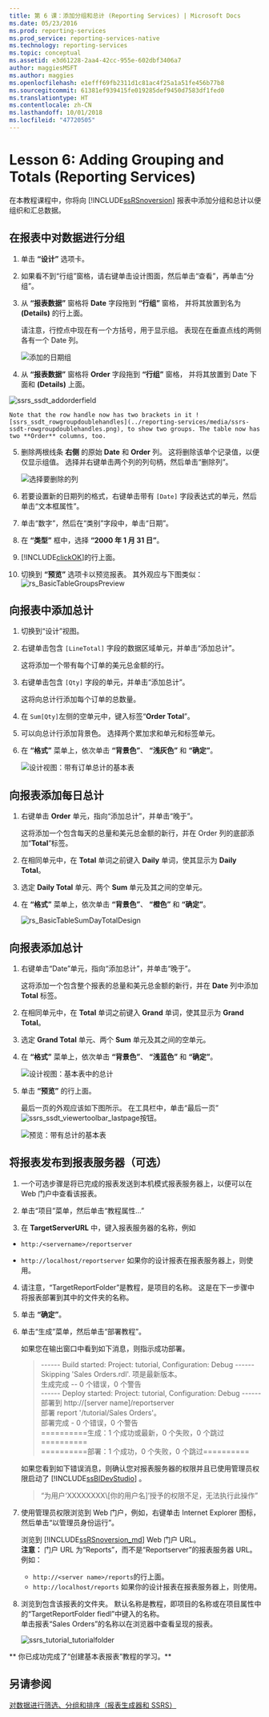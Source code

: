 ```yaml
---
title: 第 6 课：添加分组和总计 (Reporting Services) | Microsoft Docs
ms.date: 05/23/2016
ms.prod: reporting-services
ms.prod_service: reporting-services-native
ms.technology: reporting-services
ms.topic: conceptual
ms.assetid: e3d61228-2aa4-42cc-955e-602dbf3406a7
author: maggiesMSFT
ms.author: maggies
ms.openlocfilehash: e1efff69fb2311d1c81ac4f25a1a51fe456b77b8
ms.sourcegitcommit: 61381ef939415fe019285def9450d7583df1fed0
ms.translationtype: HT
ms.contentlocale: zh-CN
ms.lasthandoff: 10/01/2018
ms.locfileid: "47720505"
---
```

# <a name="lesson-6-adding-grouping-and-totals-reporting-services"></a>Lesson 6: Adding Grouping and Totals (Reporting Services)
在本教程课程中，你将向 [!INCLUDE[ssRSnoversion](../includes/ssrsnoversion-md.md)] 报表中添加分组和总计以便组织和汇总数据。  
  
  
## <a name="bkmk_groupdata"></a>在报表中对数据进行分组  
  
1.  单击 **“设计”** 选项卡。  
  
2.  如果看不到“行组”窗格，请右键单击设计图面，然后单击“查看”，再单击“分组”。  
  
3.  从 **“报表数据”** 窗格将 **Date** 字段拖到 **“行组”** 窗格， 并将其放置到名为 **(Details)** 的行上面。
  
    请注意，行控点中现在有一个方括号，用于显示组。 表现在在垂直点线的两侧各有一个 Date 列。  
  
    ![添加的日期组](../reporting-services/media/rs-basictablegroups1design.png "添加的日期组")  
  
4.  从 **“报表数据”** 窗格将 **Order** 字段拖到 **“行组”** 窗格， 并将其放置到 Date 下面和 **(Details)** 上面。

![ssrs_ssdt_addorderfield](../reporting-services/media/ssrs-ssdt-addorderfield.png)   
  
    Note that the row handle now has two brackets in it ![ssrs_ssdt_rowgroupdoublehandles](../reporting-services/media/ssrs-ssdt-rowgroupdoublehandles.png), to show two groups. The table now has two **Order** columns, too.  
  
5.  删除两根线条 **右侧** 的原始 **Date** 和 **Order** 列。 这将删除该单个记录值，以便仅显示组值。 选择并右键单击两个列的列句柄，然后单击“删除列”。  
  
    ![选择要删除的列](../reporting-services/media/rs-basictablegroupsdeletecols.gif "选择要删除的列")  
  
6.  若要设置新的日期列的格式，右键单击带有 `[Date]` 字段表达式的单元，然后单击“文本框属性”。  
  
7.  单击“数字”，然后在“类别”字段中，单击“日期”。  
  
8.  在 **“类型”** 框中，选择 **“2000 年 1 月 31 日”**。  
  
9.  [!INCLUDE[clickOK](../includes/clickok-md.md)]的行上面。  
  
10.  切换到 **“预览”** 选项卡以预览报表。 其外观应与下图类似：  
    ![rs_BasicTableGroupsPreview](../reporting-services/media/rs-basictablegroupspreview.png) 
  
## <a name="bkmk_addtotals"></a>向报表中添加总计  
  
1.  切换到“设计”视图。  
  
2.  右键单击包含 `[LineTotal]` 字段的数据区域单元，并单击“添加总计”。  
  
    这将添加一个带有每个订单的美元总金额的行。  
  
3.  右键单击包含 `[Qty]` 字段的单元，并单击“添加总计”。  
  
    这将向总计行添加每个订单的总数量。  
  
4.  在 `Sum[Qty]`左侧的空单元中，键入标签“**Order Total**”。  
  
5.  可以向总计行添加背景色。 选择两个累加求和单元和标签单元。  
  
6.  在 **“格式”** 菜单上，依次单击 **“背景色”**、 **“浅灰色”** 和 **“确定”**。  
  
    ![设计视图：带有订单总计的基本表](../reporting-services/media/rs-basictablesumlinetotaldesign.gif "Design view: Basic table with order total")  
  
## <a name="bkmk_adddailytotal"></a>向报表添加每日总计  
  
1.  右键单击 **Order** 单元，指向“添加总计”，并单击“晚于”。  
  
    这将添加一个包含每天的总量和美元总金额的新行，并在 Order 列的底部添加“**Total**”标签。  
  
2.  在相同单元中，在 **Total** 单词之前键入 **Daily** 单词，使其显示为 **Daily Total**。  
  
3.  选定 **Daily Total** 单元、两个 **Sum** 单元及其之间的空单元。  
  
4.  在 **“格式”** 菜单上，依次单击 **“背景色”**、 **“橙色”** 和 **“确定”**。  
  
    ![](../reporting-services/media/rs-basictablesumdaytotaldesign.gif "rs_BasicTableSumDayTotalDesign")  
  
## <a name="bkmk_addgrandtotal"></a>向报表添加总计  
  
1.  右键单击“Date”单元，指向“添加总计”，并单击“晚于”。  
  
    这将添加一个包含整个报表的总量和美元总金额的新行，并在 **Date** 列中添加 **Total** 标签。  
  
2.  在相同单元中，在 **Total** 单词之前键入 **Grand** 单词，使其显示为 **Grand Total**。  
  
3.  选定 **Grand Total** 单元、两个 **Sum** 单元及其之间的空单元。  
  
4.  在 **“格式”** 菜单上，依次单击 **“背景色”**、 **“浅蓝色”** 和 **“确定”**。  
  
    ![设计视图：基本表中的总计](../reporting-services/media/rs-basictablesumgrandtotaldesign.gif "Design view: Grand total in basic table")  
  
5.  单击 **“预览”** 的行上面。  
  
    最后一页的外观应该如下图所示。 在工具栏中，单击“最后一页” ![ssrs_ssdt_viewertoolbar_lastpage](../reporting-services/media/ssrs-ssdt-viewertoolbar-lastpage.png)按钮。   
  
    ![预览：带有总计的基本表](../reporting-services/media/rs-basictablesumgrandtotalpreview.gif "Preview: Basic table with grand total")  
  
## <a name="bkmk_publishreport"></a>将报表发布到报表服务器（可选）  
  
1.  一个可选步骤是将已完成的报表发送到本机模式报表服务器上，以便可以在 Web 门户中查看该报表。  
  
2.  单击“项目”菜单，然后单击“教程属性...”  
  
3.  在 **TargetServerURL** 中，键入报表服务器的名称，例如   
- `http:/<servername>/reportserver`  
   
- `http://localhost/reportserver` 如果你的设计报表在报表服务器上，则使用。  
  
  
4. 请注意，“TargetReportFolder”是教程，是项目的名称。  这是在下一步骤中将报表部署到其中的文件夹的名称。  
5. 单击 **“确定”**。  
  
6.  单击“生成”菜单，然后单击“部署教程”。  
  
    如果您在输出窗口中看到如下消息，则指示成功部署。  
  
    > ------ Build started: Project: tutorial, Configuration: Debug ------  
    > Skipping 'Sales Orders.rdl'. 项是最新版本。  
    > 生成完成 -- 0 个错误，0 个警告  
    > ------ Deploy started: Project: tutorial, Configuration: Debug ------  
    > 部署到 http://[server name]/reportserver  
    > 部署 report '/tutorial/Sales Orders'。  
    > 部署完成 - 0 个错误，0 个警告  
    > ==========生成：1 个成功或最新，0 个失败，0 个跳过==========  
    > ==========部署：1 个成功，0 个失败，0 个跳过==========  
  
    如果您看到如下错误消息，则确认您对报表服务器的权限并且已使用管理员权限启动了 [!INCLUDE[ssBIDevStudio](../includes/ssbidevstudio-md.md)] 。  
  
    > “为用户‘XXXXXXXX\\[你的用户名]’授予的权限不足，无法执行此操作”  
  
7.  使用管理员权限浏览到 Web 门户，例如，右键单击 Internet Explorer 图标，然后单击“以管理员身份运行”。  
  
    浏览到 [!INCLUDE[ssRSnoversion_md](../includes/ssrsnoversion-md.md)] Web 门户 URL。   
    **注意：** 门户 URL 为“Reports”，而不是“Reportserver”的报表服务器 URL。  例如：   
    - `http://<server name>/reports`的行上面。  
     - `http://localhost/reports` 如果你的设计报表在报表服务器上，则使用。  
  
8.  浏览到包含该报表的文件夹。 默认名称是教程，即项目的名称或在项目属性中的“TargetReportFolder fiedl”中键入的名称。   
单击报表“Sales Orders”的名称以在浏览器中查看呈现的报表。  
  
    ![ssrs_tutorial_tutorialfolder](../reporting-services/media/ssrs-tutorial-tutorialfolder.png)  
 
** 你已成功完成了“创建基本表报表”教程的学习。**  
  
## <a name="see-also"></a>另请参阅  
[对数据进行筛选、分组和排序（报表生成器和 SSRS）](../reporting-services/report-design/filter-group-and-sort-data-report-builder-and-ssrs.md)  
  
  
  

